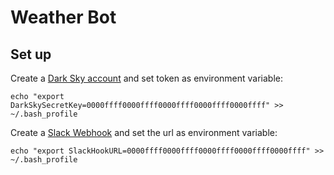 # Weather Bot

## Set up

Create a [Dark Sky account](https://darksky.net/dev/) and set token as environment variable:

```
echo "export DarkSkySecretKey=0000ffff0000ffff0000ffff0000ffff0000ffff" >> ~/.bash_profile
```

Create a [Slack Webhook](https://api.slack.com/incoming-webhooks) and set the url as environment variable:

```
echo "export SlackHookURL=0000ffff0000ffff0000ffff0000ffff0000ffff" >> ~/.bash_profile
```